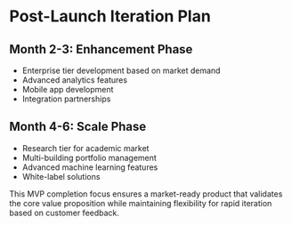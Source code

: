 # Post-Launch Iteration Plan

## Month 2-3: Enhancement Phase
- Enterprise tier development based on market demand
- Advanced analytics features
- Mobile app development
- Integration partnerships

## Month 4-6: Scale Phase  
- Research tier for academic market
- Multi-building portfolio management
- Advanced machine learning features
- White-label solutions

This MVP completion focus ensures a market-ready product that validates the core value proposition while maintaining flexibility for rapid iteration based on customer feedback.